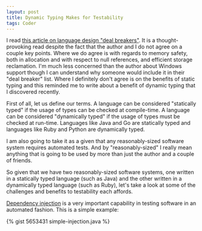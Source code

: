 ```yaml
---
layout: post
title: Dynamic Typing Makes for Testability
tags: Coder
---
```


I read [this article on language design "deal breakers"][article]. It is a thought-provoking read despite the fact that the author and I do not agree on a couple key points. Where we do agree is with regards to memory safety, both in allocation and with respect to null references, and efficient storage reclamation. I'm much less concerned than the author about Windows support though I can understand why someone would include it in their "deal breaker" list. Where I definitely don't agree is on the benefits of static typing and this reminded me to write about a benefit of dynamic typing that I discovered recently.

First of all, let us define our terms. A language can be considered "statically typed" if the usage of types can be checked at compile-time. A language can be considered "dynamically typed" if the usage of types must be checked at run-time. Languages like Java and Go are statically typed and languages like Ruby and Python are dynamically typed.

I am also going to take it as a given that any reasonably-sized software system requires automated tests. And by "reasonably-sized" I really mean anything that is going to be used by more than just the author and a couple of friends.

So given that we have two reasonably-sized software systems, one written in a statically typed language (such as Java) and the other written in a dynamically typed language (such as Ruby), let's take a look at some of the challenges and benefits to testability each affords.

[Dependency injection][injection] is a very important capability in testing software in an automated fashion. This is a simple example:

{% gist 5653431 simple-injection.java %}

[article]: http://sebastiansylvan.wordpress.com/2013/05/25/language-design-deal-breakers/
[injection]: http://en.wikipedia.org/wiki/Dependency_injection
